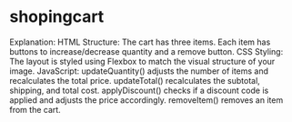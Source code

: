 # shopingcart

Explanation:
HTML Structure: The cart has three items. Each item has buttons to increase/decrease quantity and a remove button.
CSS Styling: The layout is styled using Flexbox to match the visual structure of your image.
JavaScript:
updateQuantity() adjusts the number of items and recalculates the total price.
updateTotal() recalculates the subtotal, shipping, and total cost.
applyDiscount() checks if a discount code is applied and adjusts the price accordingly.
removeItem() removes an item from the cart.
